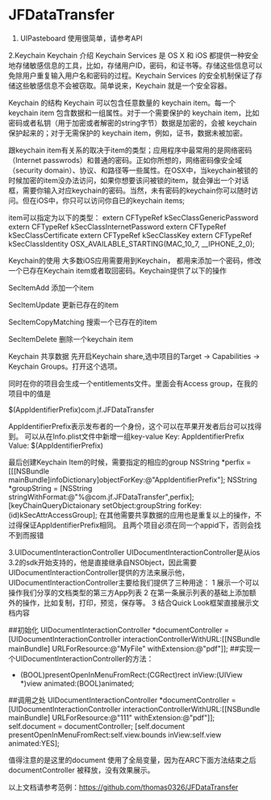 # JFDataTransfer
1. UIPasteboard
   使用很简单，请参考API

2.Keychain
Keychain 介绍
Keychain Services 是 OS X 和 iOS 都提供一种安全地存储敏感信息的工具，比如，存储用户ID，密码，和证书等。存储这些信息可以免除用户重复输入用户名和密码的过程。Keychain Services 的安全机制保证了存储这些敏感信息不会被窃取。简单说来，Keychain 就是一个安全容器。

Keychain 的结构
Keychain 可以包含任意数量的 keychain item。每一个 keychain item 包含数据和一组属性。对于一个需要保护的 keychain item，比如密码或者私钥（用于加密或者解密的string字节）数据是加密的，会被 keychain 保护起来的；对于无需保护的 keychain item，例如，证书，数据未被加密。

跟keychain item有关系的取决于item的类型；应用程序中最常用的是网络密码（Internet passwrods）和普通的密码。正如你所想的，网络密码像安全域（security domain）、协议、和路径等一些属性。在OSX中，当keychain被锁的时候加密的item没办法访问，如果你想要该问被锁的item，就会弹出一个对话框，需要你输入对应keychain的密码。当然，未有密码的keychain你可以随时访问。但在iOS中，你只可以访问你自已的keychain items;

item可以指定为以下的类型： 
extern CFTypeRef kSecClassGenericPassword
extern CFTypeRef kSecClassInternetPassword
extern CFTypeRef kSecClassCertificate
extern CFTypeRef kSecClassKey
extern CFTypeRef kSecClassIdentity OSX_AVAILABLE_STARTING(MAC_10_7, __IPHONE_2_0);

Keychain的使用
大多数iOS应用需要用到Keychain， 都用来添加一个密码，修改一个已存在Keychain item或者取回密码。Keychain提供了以下的操作

SecItemAdd 添加一个item 

SecItemUpdate 更新已存在的item 

SecItemCopyMatching 搜索一个已存在的item 

SecItemDelete 删除一个keychain item 


Keychain 共享数据
先开启Keychain share,选中项目的Target -> Capabilities -> Keychain Groups。打开这个选项。

同时在你的项目会生成一个entitlements文件。里面会有Access group，在我的项目中的值是

$(AppIdentifierPrefix)com.jf.JFDataTransfer

AppIdentifierPrefix表示发布者的一个身份，这个可以在苹果开发者后台可以找得到。
可以从在Info.plist文件中新增一组key-value
Key: AppIdentifierPrefix
Value: $(AppIdentifierPrefix)

最后创建Keychain Item的时候，需要指定的相应的group
NSString *perfix = [[[NSBundle mainBundle]infoDictionary]objectForKey:@"AppIdentifierPrefix"];
NSString *groupString = [NSString stringWithFormat:@"%@com.jf.JFDataTransfer",perfix];
[keyChainQueryDictaionary setObject:groupString forKey:(id)kSecAttrAccessGroup];
在其他需要共享数据的应用也是重复以上的操作，不过得保证AppIdentifierPrefix相同。
且两个项目必须在同一个appid下，否则会找不到而报错

3.UIDocumentInteractionController
UIDocumentInteractionController是从ios 3.2的sdk开始支持的，他是直接继承自NSObject，因此需要UIDocumentInteractionController提供的方法来展示他，UIDocumentInteractionController主要给我们提供了三种用途：
1 展示一个可以操作我们分享的文档类型的第三方App列表
2 在第一条展示列表的基础上添加额外的操作，比如复制，打印，预览，保存等。
3 结合Quick Look框架直接展示文档内容

##初始化
 UIDocumentInteractionController *documentController = [UIDocumentInteractionController interactionControllerWithURL:[[NSBundle mainBundle] URLForResource:@"MyFile" withExtension:@"pdf"]];
##实现一个UIDocumentInteractionController的方法：
- (BOOL)presentOpenInMenuFromRect:(CGRect)rect inView:(UIView *)view animated:(BOOL)animated;

##调用之处
UIDocumentInteractionController *documentController = [UIDocumentInteractionController interactionControllerWithURL:[[NSBundle mainBundle] URLForResource:@"111" withExtension:@"pdf"]];
self.document = documentController;
[self.document presentOpenInMenuFromRect:self.view.bounds inView:self.view animated:YES];

值得注意的是这里的document 使用了全局变量，因为在ARC下面方法结束之后documentController 被释放，没有效果展示。

以上文档请参考范例：https://github.com/thomas0326/JFDataTransfer








